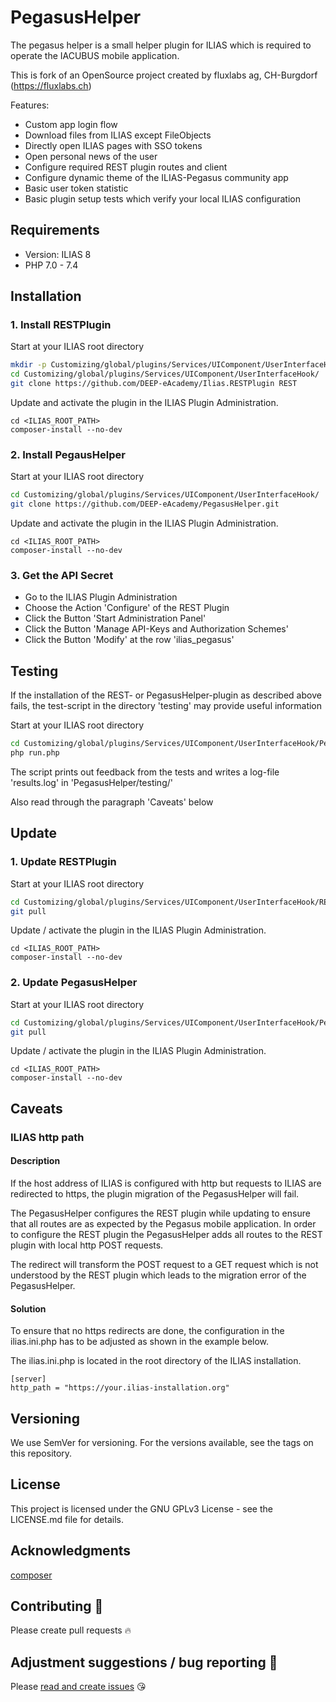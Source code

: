 # PegasusHelper
The pegasus helper is a small helper plugin for ILIAS which is required to
operate the IACUBUS mobile application.

This is fork of an OpenSource project created by fluxlabs ag, CH-Burgdorf (https://fluxlabs.ch)

Features:
- Custom app login flow
- Download files from ILIAS except FileObjects
- Directly open ILIAS pages with SSO tokens
- Open personal news of the user
- Configure required REST plugin routes and client
- Configure dynamic theme of the ILIAS-Pegasus community app
- Basic user token statistic
- Basic plugin setup tests which verify your local ILIAS configuration

## Requirements
* Version: ILIAS 8
* PHP 7.0 - 7.4

## Installation

### 1. Install RESTPlugin
Start at your ILIAS root directory 
```bash
mkdir -p Customizing/global/plugins/Services/UIComponent/UserInterfaceHook/  
cd Customizing/global/plugins/Services/UIComponent/UserInterfaceHook/  
git clone https://github.com/DEEP-eAcademy/Ilias.RESTPlugin REST
```  
Update and activate the plugin in the ILIAS Plugin Administration.
```
cd <ILIAS_ROOT_PATH>
composer-install --no-dev
```

### 2. Install PegausHelper
Start at your ILIAS root directory 
```bash
cd Customizing/global/plugins/Services/UIComponent/UserInterfaceHook/  
git clone https://github.com/DEEP-eAcademy/PegasusHelper.git
```
Update and activate the plugin in the ILIAS Plugin Administration.
```
cd <ILIAS_ROOT_PATH>
composer-install --no-dev
```

### 3. Get the API Secret  
- Go to the ILIAS Plugin Administration  
- Choose the Action 'Configure' of the REST Plugin  
- Click the Button 'Start Administration Panel'  
- Click the Button 'Manage API-Keys and Authorization Schemes'  
- Click the Button 'Modify' at the row 'ilias_pegasus'  

## Testing
If the installation of the REST- or PegasusHelper-plugin as described above fails, the test-script in the directory 'testing' may provide useful information

Start at your ILIAS root directory
```bash
cd Customizing/global/plugins/Services/UIComponent/UserInterfaceHook/PegasusHelper/testing/
php run.php
```
The script prints out feedback from the tests and writes a log-file 'results.log' in 'PegasusHelper/testing/'

Also read through the paragraph 'Caveats' below

## Update

### 1. Update RESTPlugin
Start at your ILIAS root directory
```bash
cd Customizing/global/plugins/Services/UIComponent/UserInterfaceHook/REST
git pull
```
Update / activate the plugin in the ILIAS Plugin Administration.
```
cd <ILIAS_ROOT_PATH>
composer-install --no-dev
```

### 2. Update PegasusHelper
Start at your ILIAS root directory 
```bash
cd Customizing/global/plugins/Services/UIComponent/UserInterfaceHook/PegasusHelper
git pull
```

Update / activate the plugin in the ILIAS Plugin Administration.
```
cd <ILIAS_ROOT_PATH>
composer-install --no-dev
```

## Caveats
### ILIAS http path

#### Description
If the host address of ILIAS is configured with http but requests to ILIAS are
redirected to https, the plugin migration of the PegasusHelper will fail.

The PegasusHelper configures the REST plugin while updating to ensure that all
routes are as expected by the Pegasus mobile application. In order to configure the REST
plugin the PegasusHelper adds all routes to the REST plugin with local http POST requests.

The redirect will transform the POST request to a GET request which is not understood by
the REST plugin which leads to the migration error of the PegasusHelper.

#### Solution
To ensure that no https redirects are done, the configuration in the ilias.ini.php has to
be adjusted as shown in the example below.

The ilias.ini.php is located in the root directory of the ILIAS installation.
```text
[server]
http_path = "https://your.ilias-installation.org"
```

## Versioning
We use SemVer for versioning. For the versions available, see the tags on this repository.

## License
This project is licensed under the GNU GPLv3 License - see the LICENSE.md file for details.

## Acknowledgments
[composer](https://getcomposer.org/)

## Contributing :purple_heart:
Please create pull requests :fire:

## Adjustment suggestions / bug reporting :feet:
Please [read and create issues](https://github.com/DEEP-eAcademy/PegasusHelper/issues) :kissing_heart:
